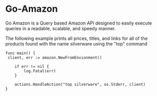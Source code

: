 # Go-Amazon

Go Amazon is a Query based Amazon API designed to easily execute queries in a readable, scalable, and speedy manner.

The following example prints all prices, titles, and links for all of the products found with the name silverware using the "top" command

```golang
func main() {
 client, err := amazon.NewFromEnvionment()

	if err != nil {
		log.Fatal(err)
	}

	actions.HandleAction("top silverware", os.Stderr, client)
}
```

